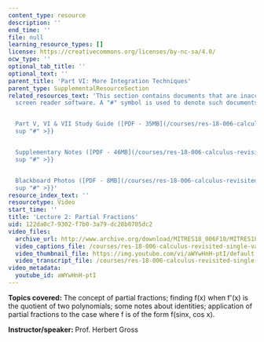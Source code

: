 ```yaml
---
content_type: resource
description: ''
end_time: ''
file: null
learning_resource_types: []
license: https://creativecommons.org/licenses/by-nc-sa/4.0/
ocw_type: ''
optional_tab_title: ''
optional_text: ''
parent_title: 'Part VI: More Integration Techniques'
parent_type: SupplementalResourceSection
related_resources_text: 'This section contains documents that are inaccessible to
  screen reader software. A "#" symbol is used to denote such documents.


  Part V, VI & VII Study Guide ([PDF - 35MB](/courses/res-18-006-calculus-revisited-single-variable-calculus-fall-2010/resources/mitres_18_006_study_5_6_7)){{<
  sup "#" >}}


  Supplementary Notes ([PDF - 46MB](/courses/res-18-006-calculus-revisited-single-variable-calculus-fall-2010/resources/mitres_18_006_supp_notes-1)){{<
  sup "#" >}}


  Blackboard Photos ([PDF - 8MB](/courses/res-18-006-calculus-revisited-single-variable-calculus-fall-2010/resources/mitres_18_006_blackboard-1)){{<
  sup "#" >}}'
resource_index_text: ''
resourcetype: Video
start_time: ''
title: 'Lecture 2: Partial Fractions'
uid: 122da0c7-9302-f7b0-3a79-dc28b0705dc2
video_files:
  archive_url: http://www.archive.org/download/MITRES18_006F10/MITRES18_006F10_26_0602_300k.mp4
  video_captions_file: /courses/res-18-006-calculus-revisited-single-variable-calculus-fall-2010/92ef1bb7dfe15e7daef7a080e9558050_aWYwHnH-ptI.vtt
  video_thumbnail_file: https://img.youtube.com/vi/aWYwHnH-ptI/default.jpg
  video_transcript_file: /courses/res-18-006-calculus-revisited-single-variable-calculus-fall-2010/51b0a19f70b0787bdbbc9df98ac415c5_aWYwHnH-ptI.pdf
video_metadata:
  youtube_id: aWYwHnH-ptI
---
```


**Topics covered:** The concept of partial fractions; finding f(x) when f'(x) is the quotient of two polynomials; some notes about identities; application of partial fractions to the case where f is of the form f(sinx, cos x).

**Instructor/speaker:** Prof. Herbert Gross

